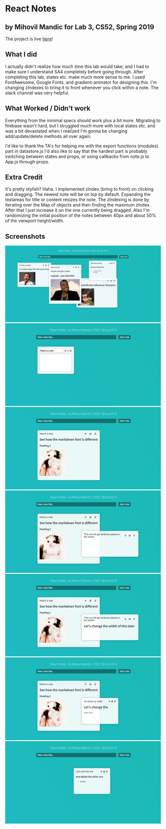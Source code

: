 # React Notes
## by Mihovil Mandic for Lab 3, CS52, Spring 2019

The project is live [here](http://mihovilm-cs52-lab3.surge.sh)!

## What I did
I actually didn't realize how much time this lab would take, and I had to make sure I understand
SA4 completely before going through. After completing this lab, states etc. make much more sense to me.
I used FontAwesome, Google Fonts, and gradient-animator for designing this. 
I'm changing zIndexes to bring it to front whenever you click within a note.
The slack channel was very helpful. 

## What Worked / Didn't work
Everything from the minimal specs should work plus a bit more.
Migrating to firebase wasn't hard, but I struggled much more with local states etc. and was a bit devastated when I realized I'm gonna be changing add/update/delete methods all over again.

I'd like to thank the TA's for helping me with the export functions (modules) part in datastore.js
I'd also like to say that the hardest part is probably switching between states and props, or using callbacks from note.js to App.js through props.

## Extra Credit
It's pretty stylish? Haha. 
I implemented zIndex (bring to front) on clicking and dragging. The newest note will be on top by default. 
Expanding the textareas for title or content resizes the note. 
The zIndexing is done by iterating over the Map of objects and then finding the maximum zIndex. After that I just increase it on the one currently being dragged.
Also I'm randomizing the initial position of the notes between 40px and about 50% of the viewport height/width.

## Screenshots
![](./img/screen0.png)
![](./img/screen1.png)
![](./img/screen2.png)
![](./img/screen3.png)
![](./img/screen4.png)
![](./img/screen5.png)
![](./img/screen6.png)